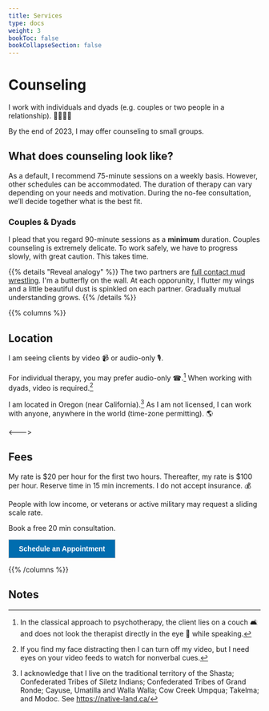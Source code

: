 ```yaml
---
title: Services
type: docs
weight: 3
bookToc: false
bookCollapseSection: false
---
```


# Counseling

I work with individuals and dyads (e.g. couples or two people in a relationship). 🫱🏿‍🫲🏻

By the end of 2023, I may offer counseling to small groups.

## What does counseling look like?

As a default, I recommend 75-minute sessions on a weekly basis. However,
other schedules can be accommodated.
The duration of therapy can vary depending on your needs and motivation.
During the no-fee consultation, we’ll decide together what is the best fit.

### Couples & Dyads

I plead that you regard 90-minute sessions as a **minimum** duration.
Couples counseling is extremely delicate.
To work safely, we have to progress slowly, with great caution.
This takes time.

{{% details "Reveal analogy" %}}
The two partners are [full contact mud wrestling](https://www.youtube.com/watch?v=gZQH7ZZoPZ4).
I'm a butterfly on the wall. At each opporunity, I flutter my wings
and a little beautiful dust is spinkled on each partner. Gradually
mutual understanding grows.
{{% /details %}}

{{% columns %}}

## Location

I am seeing clients by video 📹 or audio-only 🎙️.

For individual therapy, you may prefer audio-only ☎.[^audio-only]
When working with dyads, video is required.[^one-way-video]

I am located in Oregon (near California).[^native]
As I am not licensed, I can work with anyone, anywhere in the world (time-zone permitting). 🌎

<--->

## Fees

My rate is $20 per hour for the first two hours. Thereafter, my rate is $100 per hour. Reserve time in 15 min increments. I do not accept insurance. 💰

People with low income, or veterans or active military may request a sliding scale rate.

Book a free 20 min consultation.

<!-- ScheduleOnce button START -->
<button id="SOIBTN_jpintro" style="background: #006DAF; color: #ffffff; padding: 10px 20px; border: 1px solid #c8c8c8; font: bold 14px Arial; cursor: pointer;" data-height="580" data-psz="00" data-so-page="jpintro" data-delay="1">Schedule an Appointment</button>
<script type="text/javascript" src="https://cdn.oncehub.com/mergedjs/so.js"></script>
<!-- ScheduleOnce button END -->

{{% /columns %}}

## Notes

[^audio-only]: In the classical approach to psychotherapy, the client lies on a couch 🛋️ and does not look the therapist directly in the eye 👀 while speaking.

[^native]: I acknowledge that I live on the traditional
territory of the Shasta; Confederated Tribes of Siletz Indians;
Confederated Tribes of Grand Ronde; Cayuse, Umatilla and Walla Walla;
Cow Creek Umpqua; Takelma; and Modoc. See https://native-land.ca/

[^one-way-video]: If you find my face distracting then I can turn off
my video, but I need eyes on your video feeds to watch for nonverbal cues.
